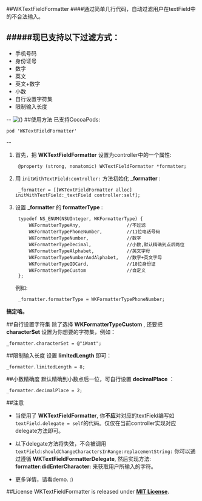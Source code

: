 ##WKTextFieldFormatter
####通过简单几行代码，自动过滤用户在textField中的不合法输入。

#####现已支持以下过滤方式：
--
* 手机号码
* 身份证号
* 数字
* 英文
* 英文+数字
* 小数
* 自行设置字符集
* 限制输入长度

--
![()](http://7xneqd.com1.z0.glb.clouddn.com/formatter.gif)
##使用方法
已支持CocoaPods:

	pod 'WKTextFieldFormatter'
	
--

1. 首先，把 __WKTextFieldFormatter__ 设置为controller中的一个属性:

		@property (strong, nonatomic) WKTextFieldFormatter *formatter;

1. 用 `initWithTextField:controller:` 方法初始化 **_formatter** :
	
		_formatter = [[WKTextFieldFormatter alloc] initWithTextField:_textField controller:self];

1. 设置 ___formatter__ 的 __formatterType__ :

		typedef NS_ENUM(NSUInteger, WKFormatterType) {
    		WKFormatterTypeAny,                 //不过滤
   			WKFormatterTypePhoneNumber,         //11位电话号码
	    	WKFormatterTypeNumber,              //数字
   	 		WKFormatterTypeDecimal,             //小数,默认精确到点后两位
   			WKFormatterTypeAlphabet,            //英文字母
    		WKFormatterTypeNumberAndAlphabet,   //数字+英文字母
    		WKFormatterTypeIDCard,              //18位身份证
    		WKFormatterTypeCustom               //自定义
		};


	例如:

		_formatter.formatterType = WKFormatterTypePhoneNumber;
		
__搞定咯。__

##自行设置字符集
除了选择 __WKFormatterTypeCustom__ , 还要把 __characterSet__ 设置为你想要的字符集，例如：
 
```
_formatter.characterSet = @"iWant";
```

##限制输入长度
设置 __limitedLength__ 即可：

```
_formatter.limitedLength = 8;
```

##小数精确度
默认精确到小数点后一位，可自行设置 __decimalPlace__ ：

```
_formatter.decimalPlace = 2;
```

##注意
* 当使用了 __WKTextFieldFormatter__, 你**不应**对对应的textField编写如```textField.delegate = self```的代码。仅仅在当前controller实现对应delegate方法即可。

* 以下delegate方法将失效，不会被调用
```textField:shouldChangeCharactersInRange:replacementString:```
你可以通过遵循 __WKTextFieldFormatterDelegate__, 然后实现方法: __formatter:didEnterCharacter:__ 来获取用户所输入的字符。

* 更多详情，请看demo. :)

##License
WKTextFieldFormatter is released under [__MIT License__](https://github.com/WelkinXie/WKTextFieldFormatter/blob/master/LICENSE).